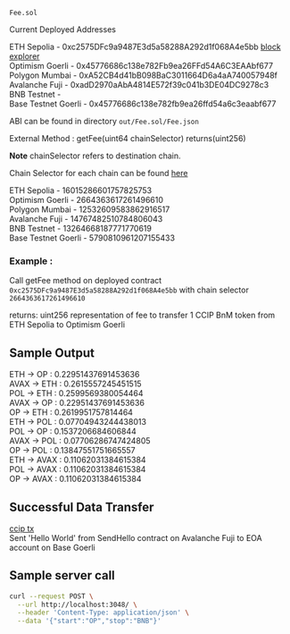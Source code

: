 `Fee.sol`

Current Deployed Addresses 

ETH Sepolia - 0xc2575DFc9a9487E3d5a58288A292d1f068A4e5bb [block explorer]()      
Optimism Goerli - 0x45776686c138e782Fb9ea26FFd54A6C3EAAbf677  
Polygon Mumbai - 0xA52CB4d41bB098BaC3011664D6a4aA740057948f  
Avalanche Fuji - 0xadD2970aAbA4814E572f39c041b3DE04DC9278c3     
BNB Testnet -  
Base Testnet Goerli -  0x45776686c138e782fb9ea26ffd54a6c3eaabf677

ABI can be found in directory `out/Fee.sol/Fee.json`

External Method : getFee(uint64 chainSelector) returns(uint256)

**Note** chainSelector refers to destination chain.

Chain Selector for each chain can be found [here](https://docs.chain.link/ccip/supported-networks/testnet)

ETH Sepolia - 16015286601757825753  
Optimism Goerli - 2664363617261496610  
Polygon Mumbai - 12532609583862916517  
Avalanche Fuji - 14767482510784806043     
BNB Testnet - 13264668187771770619  
Base Testnet Goerli - 5790810961207155433  


### Example :
Call getFee method on deployed contract `0xc2575DFc9a9487E3d5a58288A292d1f068A4e5bb`
with chain selector `2664363617261496610`

returns: uint256 representation of fee to transfer 1 CCIP BnM token from ETH Sepolia to Optimism Goerli

## Sample Output 

ETH	    ->	    OP	     :      0.22951437691453636  
AVAX	->	    ETH	     :      0.2615557245451515  
POL	    ->	    ETH	     :      0.2599569380054464  
AVAX	->	    OP	     :      0.22951437691453636  
OP	    ->	    ETH	     :      0.2619951757814464  
ETH	    ->	    POL	     :      0.07704943244438013  
POL	    ->	    OP	     :      0.1537206684606844  
AVAX	->	    POL	     :      0.07706286747424805  
OP	    ->	    POL	     :      0.13847551751665557  
ETH	    ->	    AVAX	 :      0.11062031384615384  
POL	    ->	    AVAX	 :      0.11062031384615384  
OP	    ->	    AVAX	 :      0.11062031384615384  


## Successful Data Transfer 

[ccip tx](https://ccip.chain.link/msg/0xd26e72889a6bf6f55d38a90919724b9b00a83da50fd91e7a8eb7a90b874bcdac)  
Sent 'Hello World' from SendHello contract on Avalanche Fuji to EOA account on Base Goerli 

## Sample server call

```bash
curl --request POST \
  --url http://localhost:3048/ \
  --header 'Content-Type: application/json' \
  --data '{"start":"OP","stop":"BNB"}' 
```

